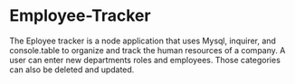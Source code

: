 # Employee-Tracker

The Eployee tracker is a node application that uses Mysql, inquirer, and console.table to organize and track the human resources of a company. A user can enter new departments roles and employees. Those categories can also be deleted and updated.
